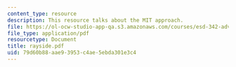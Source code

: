 ```yaml
---
content_type: resource
description: This resource talks about the MIT approach.
file: https://ol-ocw-studio-app-qa.s3.amazonaws.com/courses/esd-342-advanced-system-architecture-spring-2006/79d60b88aae93953c4ae5ebda301e3c4_rayside.pdf
file_type: application/pdf
resourcetype: Document
title: rayside.pdf
uid: 79d60b88-aae9-3953-c4ae-5ebda301e3c4
---
```

